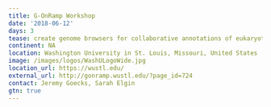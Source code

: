 ```yaml
---
title: G-OnRamp Workshop
date: '2018-06-12'
days: 3
tease: create genome browsers for collaborative annotations of eukaryotic genomes
continent: NA
location: Washington University in St. Louis, Missouri, United States
image: /images/logos/WashULogoWide.jpg
location_url: https://wustl.edu/
external_url: http://gonramp.wustl.edu/?page_id=724
contact: Jeremy Goecks, Sarah Elgin
gtn: true
---
```

